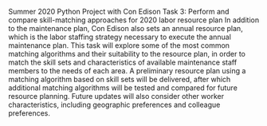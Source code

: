 Summer 2020 Python Project with Con Edison
Task 3: Perform and compare skill-matching approaches for 2020 labor resource plan
In addition to the maintenance plan, Con Edison also sets an annual resource plan, which is the labor
staffing strategy necessary to execute the annual maintenance plan. This task will explore some of the
most common matching algorithms and their suitability to the resource plan, in order to match the skill
sets and characteristics of available maintenance staff members to the needs of each area. A preliminary
resource plan using a matching algorithm based on skill sets will be delivered, after which additional
matching algorithms will be tested and compared for future resource planning. Future updates will also
consider other worker characteristics, including geographic preferences and colleague preferences.
